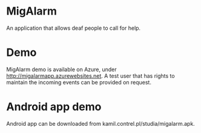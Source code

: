 # MigAlarm
An application that allows deaf people to call for help.

# Demo
MigAlarm demo is available on Azure, under http://migalarmapp.azurewebsites.net.
A test user that has rights to maintain the incoming events can be provided on request.

# Android app demo
Android app can be downloaded from kamil.contrel.pl/studia/migalarm.apk.
